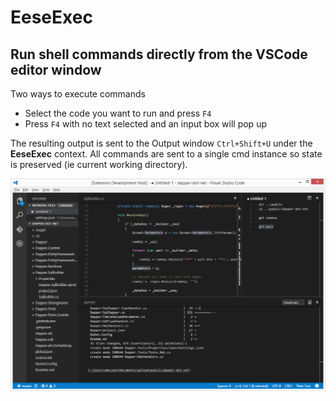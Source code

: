 # EeseExec
## Run shell commands directly from the VSCode editor window
Two ways to execute commands

* Select the code you want to run and press `F4`
* Press `F4` with no text selected and an input box will pop up

The resulting output is sent to the Output window `Ctrl+Shift+U` under the **EeseExec** context. All commands are sent to a single cmd instance so state is preserved (ie current working directory).

![Example image](images/example2.png)